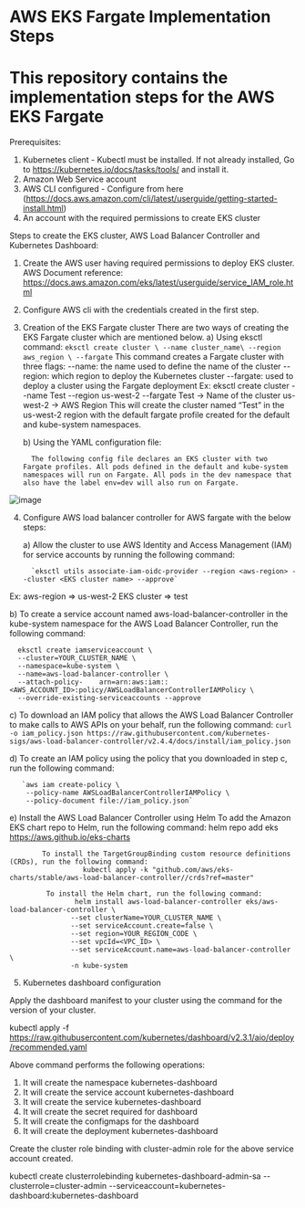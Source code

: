 # AWS EKS Fargate Implementation Steps
# This repository contains the implementation steps for the AWS EKS Fargate

Prerequisites:

1) Kubernetes client - Kubectl must be installed. If not already installed, Go to https://kubernetes.io/docs/tasks/tools/ and install it.
2) Amazon Web Service account
3) AWS CLI configured - Configure from here (https://docs.aws.amazon.com/cli/latest/userguide/getting-started-install.html) 
4) An account with the required permissions to create EKS cluster


Steps to create the EKS cluster, AWS Load Balancer Controller and Kubernetes Dashboard:

1)	Create the AWS user having required permissions to deploy EKS cluster. AWS Document reference: https://docs.aws.amazon.com/eks/latest/userguide/service_IAM_role.html

2)	Configure AWS cli with the credentials created in the first step.
 
3)	Creation of the EKS Fargate cluster
There are two ways of creating the EKS Fargate cluster which are mentioned below.
      a)	Using eksctl command:
           `eksctl create cluster \
           --name cluster_name\
           --region aws_region \
           --fargate`
        This command creates a Fargate cluster with three flags:
        --name:  the name used to define the name of the cluster
       --region: which region to deploy the Kubernetes cluster
       --fargate: used to deploy a cluster using the Fargate deployment
       Ex: eksctl create cluster --name Test --region us-west-2 --fargate 
           Test -> Name of the cluster
           us-west-2 ->  AWS Region
        This will create the cluster named “Test” in the us-west-2 region with the default fargate profile created for the default and kube-system namespaces.

       b)	Using the YAML configuration file:

          The following config file declares an EKS cluster with two Fargate profiles. All pods defined in the default and kube-system namespaces will run on Fargate. All pods in the dev namespace that also have the label env=dev will also run on Fargate.
  ![image](https://github.com/gkrishn1/AWS_EKS_Fargate_Implementation_Steps/assets/94170369/47159fc7-18aa-4cc3-a232-2021ed78c739)



4)	Configure AWS load balancer controller for AWS fargate with the below steps:

     a)	Allow the cluster to use AWS Identity and Access Management (IAM) for service accounts by running the following command: 

          `eksctl utils associate-iam-oidc-provider --region <aws-region> --cluster <EKS cluster name> --approve`
 
Ex: aws-region => us-west-2
    EKS cluster => test
                    
b)	To create a service account named aws-load-balancer-controller in the kube-system namespace for the AWS Load Balancer Controller, run the following command: 
      
      eksctl create iamserviceaccount \
      --cluster=YOUR_CLUSTER_NAME \
      --namespace=kube-system \
      --name=aws-load-balancer-controller \
      --attach-policy-    arn=arn:aws:iam::<AWS_ACCOUNT_ID>:policy/AWSLoadBalancerControllerIAMPolicy \
      --override-existing-serviceaccounts --approve    
 
c)	To download an IAM policy that allows the AWS Load Balancer Controller to make calls to AWS APIs on your behalf, run the following command:
     `curl -o iam_policy.json https://raw.githubusercontent.com/kubernetes-sigs/aws-load-balancer-controller/v2.4.4/docs/install/iam_policy.json`

d)	To create an IAM policy using the policy that you downloaded in step c, run the following command:
                              
       `aws iam create-policy \
        --policy-name AWSLoadBalancerControllerIAMPolicy \
        --policy-document file://iam_policy.json`
               
e)	Install the AWS Load Balancer Controller using Helm
            To add the Amazon EKS chart repo to Helm, run the following command:
                  helm repo add eks https://aws.github.io/eks-charts

            To install the TargetGroupBinding custom resource definitions (CRDs), run the following command:
                      kubectl apply -k "github.com/aws/eks-charts/stable/aws-load-balancer-controller//crds?ref=master"

             To install the Helm chart, run the following command:
                    helm install aws-load-balancer-controller eks/aws-load-balancer-controller \
                   --set clusterName=YOUR_CLUSTER_NAME \
                   --set serviceAccount.create=false \
                   --set region=YOUR_REGION_CODE \
                   --set vpcId=<VPC_ID> \
                   --set serviceAccount.name=aws-load-balancer-controller \
                   -n kube-system
                      

5)	Kubernetes dashboard configuration

Apply the dashboard manifest to your cluster using the command for the version of your cluster.

kubectl apply -f https://raw.githubusercontent.com/kubernetes/dashboard/v2.3.1/aio/deploy/recommended.yaml 

Above command performs the following operations:
1)	It will create the namespace kubernetes-dashboard
2)	It will create the service account kubernetes-dashboard
3)	It will create the service kubernetes-dashboard
4)	It will create the secret required for dashboard
5)	It will create the configmaps for the dashboard
6)	It will create the deployment kubernetes-dashboard


Create the cluster role binding with cluster-admin role for the above service account created.

kubectl create clusterrolebinding kubernetes-dashboard-admin-sa --clusterrole=cluster-admin --serviceaccount=kubernetes-dashboard:kubernetes-dashboard

